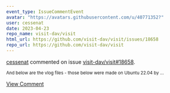 ```yaml
---
event_type: IssueCommentEvent
avatar: "https://avatars.githubusercontent.com/u/40771352?"
user: cessenat
date: 2023-04-23
repo_name: visit-dav/visit
html_url: https://github.com/visit-dav/visit/issues/18658
repo_url: https://github.com/visit-dav/visit
---
```


<a href='https://github.com/cessenat' target='_blank'>cessenat</a> commented on issue <a href='https://github.com/visit-dav/visit/issues/18658' target='_blank'>visit-dav/visit#18658</a>.

<small>And below are the vlog files - those below were made on Ubuntu 22.04  by...</small>

<a href='https://github.com/visit-dav/visit/issues/18658' target='_blank'>View Comment</a>